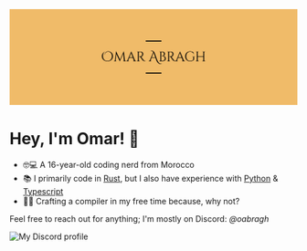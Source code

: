 ![Banner](assets/banner.png)

# Hey, I'm Omar! 🚀

- 🤓💻 A 16-year-old coding nerd from Morocco
- 📚 I primarily code in [Rust](https://rust-lang.org/), but I also have experience with [Python](https://python.org) & [Typescript](https://typescriptlang.org)
- 👨‍💻 Crafting a compiler in my free time because, why not?

Feel free to reach out for anything; I'm mostly on Discord: *@oabragh*

![My Discord profile](https://discord-readme-badge.vercel.app/api?id=938904218532720661)
